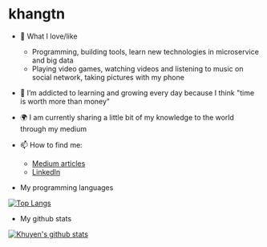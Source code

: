 # khangtn
- :man: What I love/like
  - Programming, building tools, learn new technologies in microservice and big data 
  - Playing video games, watching videos and listening to music on social network, taking pictures with my phone
- 🌱 I’m addicted to learning and growing every day because I think "time is worth more than money"
- :earth_africa: I am currently sharing a little bit of my knowledge to the world through my medium
- 📫 How to find me: 
  - [Medium articles](https://medium.com/@khangtn.work)
  - [LinkedIn](https://www.linkedin.com/in/tnkhang/)

- My programming languages

[![Top Langs](https://github-readme-stats.vercel.app/api/top-langs/?username=khangtran24)](https://github.com/anuraghazra/github-readme-stats)

- My github stats

[![Khuyen's github stats](https://github-readme-stats.vercel.app/api?username=khangtran24&count_private=true&show_icons=true&theme=radical&hide_rank=false)](https://github.com/anuraghazra/github-readme-stats)


<!---
khangtran24/khangtran24 is a ✨ special ✨ repository because its `README.md` (this file) appears on your GitHub profile.
You can click the Preview link to take a look at your changes.
https://towardsdatascience.com/build-an-impressive-github-profile-in-3-steps-f1938957d480
--->
